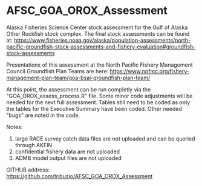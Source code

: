 # AFSC_GOA_OROX_Assessment
Alaska Fisheries Science Center stock assessment for the Gulf of Alaska Other Rockfish stock complex. The final stock assessments can be found at:
https://www.fisheries.noaa.gov/alaska/population-assessments/north-pacific-groundfish-stock-assessments-and-fishery-evaluation#groundfish-stock-assessments

Presentations of this assessment at the North Pacific Fishery Management Council Groundfish Plan Teams are here:
https://www.npfmc.org/fishery-management-plan-team/goa-bsai-groundfish-plan-team/

At this point, the assessment can be run completly via the "GOA_OROX_assess_process.R" file. Some minor code adjustments will be needed for the next full assessment. Tables still need to be coded as only the tables for the Executive Summary have been coded. Other needed "bugs" are noted in the code.

Notes:
1) large RACE survey catch data files are not uploaded and can be queried through AKFIN
2) confidential fishery data are not uploaded
3) ADMB model output files are not uploaded

GITHUB address: https://github.com/tribuzio/AFSC_GOA_OROX_Assessment
